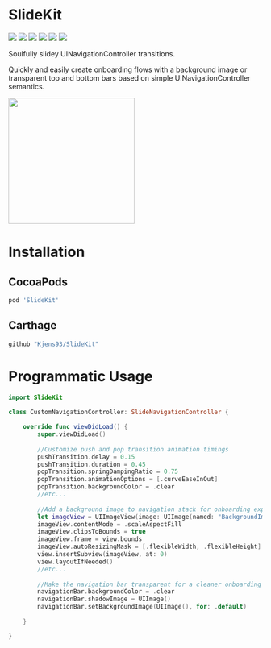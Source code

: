 # SlideKit 
[![](https://travis-ci.com/Kjens93/SlideKit.svg?branch=master)](https://travis-ci.com/Kjens93/SlideKit)
[![](https://img.shields.io/cocoapods/v/SlideKit.svg)](https://cocoapods.org/pods/SlideKit)
[![](https://img.shields.io/badge/Carthage-compatible-4BC51D.svg?style=flat)](https://github.com/Kjens93/SlideKit)
[![](https://img.shields.io/cocoapods/l/SlideKit.svg)](https://cocoapods.org/pods/SlideKit)
[![](https://img.shields.io/cocoapods/p/SlideKit.svg)](https://cocoapods.org/pods/SlideKit)
[![](https://img.shields.io/cocoapods/dt/SlideKit.svg)](https://cocoapods.org/pods/SlideKit)


Soulfully slidey UINavigationController transitions.

Quickly and easily create onboarding flows with a background image or transparent top and bottom bars based on simple UINavigationController semantics.

<img src="https://user-images.githubusercontent.com/15389109/42902178-00605a04-8a8b-11e8-900e-d13efd090e32.gif" width="250px">

# Installation

## CocoaPods
```ruby
pod 'SlideKit'
```

## Carthage
```ruby
github "Kjens93/SlideKit"
```

# Programmatic Usage
```swift
import SlideKit

class CustomNavigationController: SlideNavigationController {

    override func viewDidLoad() {
        super.viewDidLoad()
        
        //Customize push and pop transition animation timings
        pushTransition.delay = 0.15
        pushTransition.duration = 0.45
        popTransition.springDampingRatio = 0.75
        popTransition.animationOptions = [.curveEaseInOut]
        popTransition.backgroundColor = .clear
        //etc...
        
        //Add a background image to navigation stack for onboarding experience
        let imageView = UIImageView(image: UIImage(named: "BackgroundImage"))
        imageView.contentMode = .scaleAspectFill
        imageView.clipsToBounds = true
        imageView.frame = view.bounds
        imageView.autoResizingMask = [.flexibleWidth, .flexibleHeight]
        view.insertSubview(imageView, at: 0)
        view.layoutIfNeeded()
        //etc...
        
        //Make the navigation bar transparent for a cleaner onboarding experience
        navigationBar.backgroundColor = .clear
        navigationBar.shadowImage = UIImage()
        navigationBar.setBackgroundImage(UIImage(), for: .default)  
        
    }

}
```

